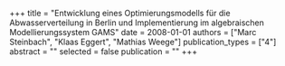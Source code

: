 +++
title = "Entwicklung eines Optimierungsmodells für die Abwasserverteilung in Berlin und Implementierung im algebraischen Modellierungssystem GAMS"
date = 2008-01-01
authors = ["Marc Steinbach", "Klaas Eggert", "Mathias Weege"]
publication_types = ["4"]
abstract = ""
selected = false
publication = ""
+++

